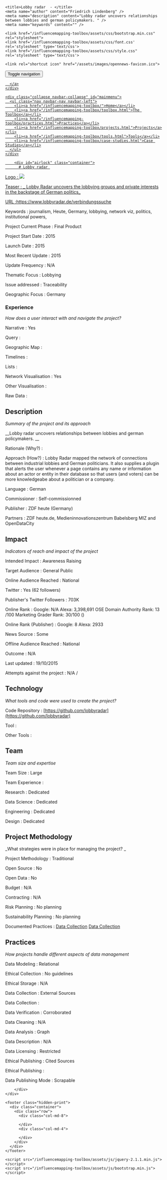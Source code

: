 <!DOCTYPE html>
<html>
  <head>
    <meta charset="utf-8">
    <meta http-equiv="X-UA-Compatible" content="IE=edge,chrome=1">
    <meta name="viewport" content="width=device-width, initial-scale=1.0">

    <title>Lobby radar  - </title>
    <meta name="author" content="Friedrich Lindenberg" />
    <meta name="description" content="Lobby radar uncovers relationships between lobbies and german policymakers. " />
    <meta name="keywords" content="" />

    <link href="/influencemapping-toolbox/assets/css/bootstrap.min.css" rel="stylesheet">
    <link href='/influencemapping-toolbox/assets/css/font.css' rel='stylesheet' type='text/css'>
    <link href="/influencemapping-toolbox/assets/css/style.css" rel='stylesheet' type='text/css'>

    <link rel="shortcut icon" href="/assets/images/opennews-favicon.ico">
  </head>
  <body>
    <div id="page">
      <nav class="navbar navbar-default navbar-static-top" role="navigation">
  <div class="container">
    <div class="navbar-header">
      <button type="button" class="navbar-toggle" data-toggle="collapse"
        data-target="#mainmenu">
        <span class="sr-only">Toggle navigation</span>
        <span class="icon-bar"></span>
        <span class="icon-bar"></span>
        <span class="icon-bar"></span>
      </button>
      <a class="navbar-brand" href="/">
        
      </a>
    </div>

    <div class="collapse navbar-collapse" id="mainmenu">
      <ul class="nav navbar-nav navbar-left">
        <li><a href="/influencemapping-toolbox/">Home</a></li>
        <li><a href="/influencemapping-toolbox/toolbox.html">The Toolbox</a></li>
        <li><a href="/influencemapping-toolbox/practices.html">Practices</a></li>
        <li><a href="/influencemapping-toolbox/projects.html">Projects</a></li>
        <li><a href="/influencemapping-toolbox/tools.html">Tools</a></li>
        <li><a href="/influencemapping-toolbox/case-studies.html">Case Studies</a></li>
      </ul>
    </div>
  </div>
</nav>

        <div id="airlock" class="container">
          # Lobby radar 

Logo
: ![](https://www.lobbyradar.de/assets/images/zdf-lobbyradar-logo.svg)

Teaser
: _
Lobby Radar uncovers the lobbying groups and private interests in the backstage of German politics_

URL
:https://www.lobbyradar.de/verbindungssuche


Keywords
: journalism, Heute, Germany, lobbying, network viz, politics, institutional powers, 



Project Current Phase
: Final Product

	

Project Start Date
: 2015



Launch Date
: 2015



Most Recent Update
: 2015



Update Frequency
: N/A



Thematic Focus
: Lobbying



Issue addressed
: Traceability 



Geographic Focus
: Germany


### Experience

_How does a user interact with and navigate the project?_

Narrative
: Yes 

Query
: 

Geographic Map
:  

Timelines
:  

Lists
:  

Network Visualisation
:  Yes

Other Visualisation
:   

Raw Data 
:

## Description

_Summary of the project and its approach_

__Lobby radar uncovers relationships between lobbies and german policymakers. __


Rationale (Why?)
: 



Approach (How?)
: Lobby Radar mapped the network of connections between industrial lobbies and German politicians. It also supplies a plugin that alerts the user whenever a page contains any name or information about an actor or entity in their database so that users (and voters) can be more knowledgeabe about a politician or a company.



Language
: German



Commissioner
: Self-commissionned



Publisher
: ZDF heute (Germany)



Partners
: ZDF heute.de, Medieninnovationszentrum Babelsberg MIZ and OpenDataCity


## Impact

_Indicators of reach and impact of the project_

Intended Impact
: Awareness Raising



Target Audience
: General Public



Online Audience Reached
: National



Twitter
: Yes (62 followers)



Publisher's Twitter Followers
: 703K



Online Rank
:  Google: N/A   Alexa: 3,398,691  OSE Domain Authority Rank:  13 /100  Marketing Grader Rank: 30/100 ()


Online Rank (Publisher)
:  Google: 8  Alexa: 2933



News Source
: Some



Offline Audience Reached
: National



Outcome
: N/A



Last updated
: 19/10/2015


Attempts against the project
: N/A  / 


## Technology

_What tools and code were used to create the project?_

Code Repository
: [https://github.com/lobbyradar](https://github.com/lobbyradar)



Tool
: 



Other Tools
: 


## Team

_Team size and expertise_

Team Size
: Large



Team Experience
:  

Research
: Dedicated 

Data Science
: Dedicated 

Engineering
:  Dedicated

Design
: Dedicated


## Project Methodology

_What strategies were in place for managing the project? _

Project Methodology
: Traditional



Open Source
: No



Open Data
: No



Budget
: N/A



Contracting
: N/A



Risk Planning
: No planning



Sustainability Planning
: No planning


Documented Practices
: [Data Collection](https://www.lobbyradar.de/oft-gestellte-fragen#collapseSix) [Data Collection](https://www.lobbyradar.de/oft-gestellte-fragen#collapseSeven) []()


## Practices

_How projects handle different aspects of data management_

Data Modeling
: Relational



Ethical Collection
: No guidelines



Ethical Storage
: N/A



Data Collection
: External Sources



Data Collection
: 



Data Verification
: Corroborated



Data Cleaning
: N/A



Data Analysis
: Graph



Data Description
: N/A



Data Licensing
: Restricted



Ethical Publishing
: Cited Sources



Ethical Publishing
: 



Data Publishing Mode
: Scrapable

        </div>
    </div>

    <footer class="hidden-print">
      <div class="container">
        <div class="row">
          <div class="col-md-8">
            
          </div>
          <div class="col-md-4">
            
          </div>
        </div>
      </div>
    </footer>

    <script src="/influencemapping-toolbox/assets/js/jquery-2.1.1.min.js"></script>
    <script src="/influencemapping-toolbox/assets/js/bootstrap.min.js"></script>
  </body>
</html>
